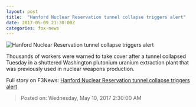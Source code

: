 ```yaml
---
layout: post
title:  "Hanford Nuclear Reservation tunnel collapse triggers alert"
date: 2017-05-09 21:30:00Z
categories: fox-news
---
```


![Hanford Nuclear Reservation tunnel collapse triggers alert](http://www.foxnews.com/content/dam/fox-news/logo/og-fn-foxnews.jpg)

Thousands of workers were warned to take cover after a tunnel collapsed Tuesday in a shuttered Washington plutonium uranium extraction plant that was previously used in nuclear weapons production.


Full story on F3News: [Hanford Nuclear Reservation tunnel collapse triggers alert](http://www.f3nws.com/n/cavcEB)

> Posted on: Wednesday, May 10, 2017 2:30:00 AM
